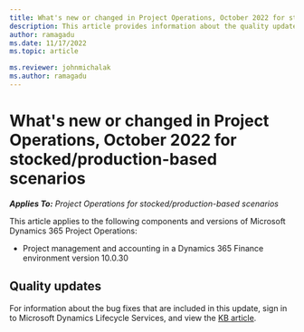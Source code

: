 ```yaml
---
title: What's new or changed in Project Operations, October 2022 for stocked/production-based scenarios
description: This article provides information about the quality updates that are available in the October 2022 release of Microsoft Dynamics 365 Project Operations for stocked/production-based scenarios.
author: ramagadu
ms.date: 11/17/2022
ms.topic: article

ms.reviewer: johnmichalak
ms.author: ramagadu
---
```


# What's new or changed in Project Operations, October 2022 for stocked/production-based scenarios

_**Applies To:** Project Operations for stocked/production-based scenarios_

This article applies to the following components and versions of Microsoft Dynamics 365 Project Operations:

- Project management and accounting in a Dynamics 365 Finance environment version 10.0.30

## Quality updates

For information about the bug fixes that are included in this update, sign in to Microsoft Dynamics Lifecycle Services, and view the [KB article](https://fix.lcs.dynamics.com/Issue/Details?bugId=745468).